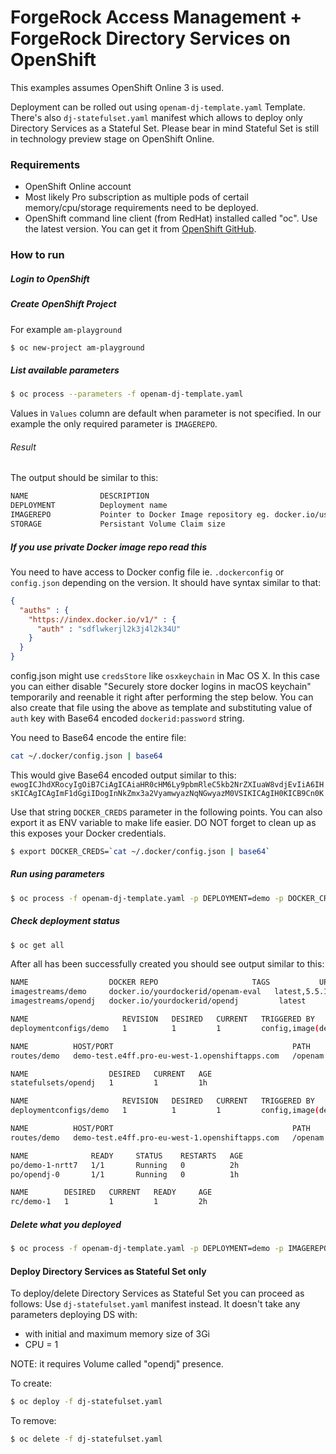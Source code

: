 # ForgeRock Access Management + ForgeRock Directory Services on OpenShift

This examples assumes OpenShift Online 3 is used. 

Deployment can be rolled out using `openam-dj-template.yaml` Template. 
There's also `dj-statefulset.yaml` manifest which allows to deploy only Directory Services as a Stateful Set. Please bear in mind Stateful Set is still in technology preview stage on OpenShift Online.


### Requirements
* OpenShift Online account
* Most likely Pro subscription as multiple pods of certail memory/cpu/storage requirements need to be deployed. 
* OpenShift command line client (from RedHat) installed called "oc". Use the latest version. You can get it from [OpenShift GitHub](https://github.com/openshift/origin/releases).


### How to run

##### Login to OpenShift

##### Create OpenShift Project
For example `am-playground`

```sh
$ oc new-project am-playground
```

##### List available parameters
```sh
$ oc process --parameters -f openam-dj-template.yaml
```
Values in `Values` column are default when parameter is not specified. In our example the only required parameter is `IMAGEREPO`.

###### Result
The output should be similar to this:

```sh
NAME                DESCRIPTION                                                        GENERATOR           VALUE
DEPLOYMENT          Deployment name                                                                        openam
IMAGEREPO           Pointer to Docker Image repository eg. docker.io/user/repository
STORAGE             Persistant Volume Claim size                                                           2Gi
```

##### If you use private Docker image repo read this

You need to have access to Docker config file ie. `.dockerconfig` or `config.json` depending on the version.
It should have syntax similar to that:

```json
{
  "auths" : {
    "https://index.docker.io/v1/" : {
      "auth" : "sdflwkerjl2k3j4l2k34U"
    }
  }
}
```

config.json might use `credsStore` like `osxkeychain` in Mac OS X. In this case you can either disable "Securely store docker logins in macOS keychain" temporarily and reenable it right after performing the step below. You can also create that file using the above as template and substituting value of `auth` key with Base64 encoded `dockerid:password` string. 

You need to Base64 encode the entire file:
```sh
cat ~/.docker/config.json | base64
```

This would give Base64 encoded output similar to this:
`ewogICJhdXRocyIgOiB7CiAgICAiaHR0cHM6Ly9pbmRleC5kb2NrZXIuaW8vdjEvIiA6IHsKICAgICAgImF1dGgiIDogInNkZmx3a2VyamwyazNqNGwyazM0VSIKICAgIH0KICB9Cn0K`

Use that string `DOCKER_CREDS` parameter in the following points. 
You can also export it as ENV variable to make life easier. DO NOT forget to clean up as this exposes your Docker credentials.

```sh
$ export DOCKER_CREDS=`cat ~/.docker/config.json | base64`
```

##### Run using parameters

```sh
$ oc process -f openam-dj-template.yaml -p DEPLOYMENT=demo -p DOCKER_CREDS=$DOCKER_CREDS -p IMAGEREPO=docker.io/mydockerid/openam-eval | oc create -f -
```

##### Check deployment status

```sh
$ oc get all
```

After all has been successfully created you should see output similar to this:
```sh
NAME                  DOCKER REPO                     TAGS           UPDATED
imagestreams/demo     docker.io/yourdockerid/openam-eval   latest,5.5.1   2 hours ago
imagestreams/opendj   docker.io/yourdockerid/opendj         latest         2 hours ago

NAME                     REVISION   DESIRED   CURRENT   TRIGGERED BY
deploymentconfigs/demo   1          1         1         config,image(demo:latest)

NAME          HOST/PORT                                        PATH      SERVICES   PORT       TERMINATION   WILDCARD
routes/demo   demo-test.e4ff.pro-eu-west-1.openshiftapps.com   /openam   demo       8080-tcp                 None

NAME                  DESIRED   CURRENT   AGE
statefulsets/opendj   1         1         1h

NAME                     REVISION   DESIRED   CURRENT   TRIGGERED BY
deploymentconfigs/demo   1          1         1         config,image(demo:latest)

NAME          HOST/PORT                                        PATH      SERVICES   PORT       TERMINATION   WILDCARD
routes/demo   demo-test.e4ff.pro-eu-west-1.openshiftapps.com   /openam   demo       8080-tcp                 None

NAME              READY     STATUS    RESTARTS   AGE
po/demo-1-nrtt7   1/1       Running   0          2h
po/opendj-0       1/1       Running   0          1h

NAME        DESIRED   CURRENT   READY     AGE
rc/demo-1   1         1         1         2h
```


##### Delete what you deployed
```sh
$ oc process -f openam-dj-template.yaml -p DEPLOYMENT=demo -p IMAGEREPO=docker.io/mydockerid/myrepo | oc delete -f -
```

#### Deploy Directory Services as Stateful Set only
To deploy/delete Directory Services as Stateful Set you can proceed as follows:
Use `dj-statefulset.yaml` manifest instead. It doesn't take any parameters deploying DS with:
- with initial and maximum memory size of 3Gi
- CPU = 1

NOTE: it requires Volume called "opendj" presence.

To create:

```sh
$ oc deploy -f dj-statefulset.yaml
```

To remove:
```sh
$ oc delete -f dj-statefulset.yaml
```